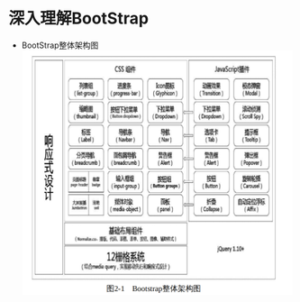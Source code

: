 # 深入理解BootStrap
+ BootStrap整体架构图
![BootStrapStructure.png](pictures/BootStrap/bootStrapStructure.png)
